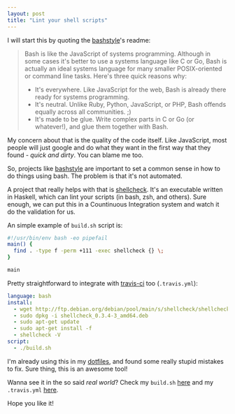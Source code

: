 ```yaml
---
layout: post
title: "Lint your shell scripts"
---
```


I will start this by quoting the [bashstyle][bashstyle]'s readme:

> Bash is like the JavaScript of systems programming. Although in some cases
> it's better to use a systems language like C or Go, Bash is actually an ideal
> systems language for many smaller POSIX-oriented or command line tasks.
> Here's three quick reasons why:
>
> - It's everywhere. Like JavaScript for the web, Bash is already there ready
> for systems programming.
> - It's neutral. Unlike Ruby, Python, JavaScript, or PHP, Bash offends equally
> across all communities. ;)
> - It's made to be glue. Write complex parts in C or Go (or whatever!), and
> glue them together with Bash.

My concern about that is the quality of the code itself. Like JavaScript,
most people will just google and do what they want in the first way that they
found - _quick and dirty_. You can blame me too.

So, projects like [bashstyle][bashstyle] are important to set a common sense
in how to do things using bash. The problem is that it's not automated.

A project that really helps with that is [shellcheck][shellcheck]. It's an
executable written in Haskell, which can lint your scripts (in bash, zsh, and
others). Sure enough, we can put this in a Countinuous Integration system and
watch it do the validation for us.

An simple example of `build.sh` script is:

```bash
#!/usr/bin/env bash -eo pipefail
main() {
  find . -type f -perm +111 -exec shellcheck {} \;
}

main
```

Pretty straightforward to integrate with [travis-ci](http://travis-ci.org) too
(`.travis.yml`):

```yaml
language: bash
install:
  - wget http://ftp.debian.org/debian/pool/main/s/shellcheck/shellcheck_0.3.4-3_amd64.deb
  - sudo dpkg -i shellcheck_0.3.4-3_amd64.deb
  - sudo apt-get update
  - sudo apt-get install -f
  - shellcheck -V
script:
  - ./build.sh
```

I'm already using this in my [dotfiles][dotfiles], and found some really stupid
mistakes to fix. Sure thing, this is an awesome tool!

Wanna see it in the so said _real world_? Check my `build.sh`
[here](https://github.com/caarlos0/dotfiles/blob/master/build.sh) and my
`.travis.yml`
[here](https://github.com/caarlos0/dotfiles/blob/master/.travis.yml).

Hope you like it!

[bashstyle]: https://github.com/progrium/bashstyle
[shellcheck]: https://github.com/koalaman/shellcheck
[dotfiles]: https://github.com/caarlos0/dotfiles
